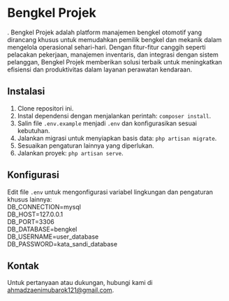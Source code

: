 # Bengkel Projek

. Bengkel Projek adalah platform manajemen bengkel otomotif yang dirancang khusus untuk memudahkan pemilik bengkel dan mekanik dalam mengelola operasional sehari-hari. Dengan fitur-fitur canggih seperti pelacakan pekerjaan, manajemen inventaris, dan integrasi dengan sistem pelanggan, Bengkel Projek memberikan solusi terbaik untuk meningkatkan efisiensi dan produktivitas dalam layanan perawatan kendaraan.

## Instalasi

1. Clone repositori ini.
2. Instal dependensi dengan menjalankan perintah: `composer install`.
3. Salin file `.env.example` menjadi `.env` dan konfigurasikan sesuai kebutuhan.
4. Jalankan migrasi untuk menyiapkan basis data: `php artisan migrate`.
5. Sesuaikan pengaturan lainnya yang diperlukan.
6. Jalankan proyek: `php artisan serve`.

## Konfigurasi

Edit file `.env` untuk mengonfigurasi variabel lingkungan dan pengaturan khusus lainnya:  
DB_CONNECTION=mysql  
DB_HOST=127.0.0.1  
DB_PORT=3306  
DB_DATABASE=bengkel  
DB_USERNAME=user_database  
DB_PASSWORD=kata_sandi_database  

## Kontak

Untuk pertanyaan atau dukungan, hubungi kami di [ahmadzaenimubarok121@gmail.com](mailto:ahmadzaenimubarok121@gmail.com).